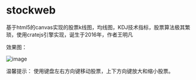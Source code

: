 # stockweb
基于html5的canvas实现的股票k线图，均线图，KDJ技术指标，股票算法极其繁琐，使用cratejs引擎实现，诞生于2016年，作者王明凡

效果图：

 ![image](https://github.com/mingfanwang/stockweb/blob/master/%E6%BC%94%E7%A4%BA%E5%9B%BE.png)
 
 温馨提示：
使用键盘左右方向键移动股票，上下方向键放大和缩小股票。
